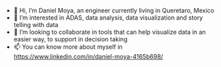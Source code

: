 - 👋 Hi, I’m Daniel Moya, an engineer currently living in Queretaro, Mexico
- 👀 I’m interested in ADAS, data analysis, data visualization and story telling with data
- 💞️ I’m looking to collaborate in tools that can help visualize data in an easier way, to support in decision taking
- 📫 You can know more about myself in https://www.linkedin.com/in/daniel-moya-4165b698/

<!---
danmoya/danmoya is a ✨ special ✨ repository because its `README.md` (this file) appears on your GitHub profile.
You can click the Preview link to take a look at your changes.
--->
